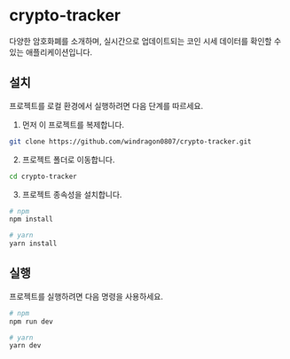 # crypto-tracker

다양한 암호화폐를 소개하며, 실시간으로 업데이트되는 코인 시세 데이터를 확인할 수 있는 애플리케이션입니다.

## 설치

프로젝트를 로컬 환경에서 실행하려면 다음 단계를 따르세요.

1. 먼저 이 프로젝트를 복제합니다.
```sh
git clone https://github.com/windragon0807/crypto-tracker.git
```

2. 프로젝트 폴더로 이동합니다.
```sh
cd crypto-tracker
```

3. 프로젝트 종속성을 설치합니다.
```sh
# npm
npm install

# yarn
yarn install
```

## 실행

프로젝트를 실행하려면 다음 명령을 사용하세요.
```sh
# npm
npm run dev

# yarn
yarn dev
```
